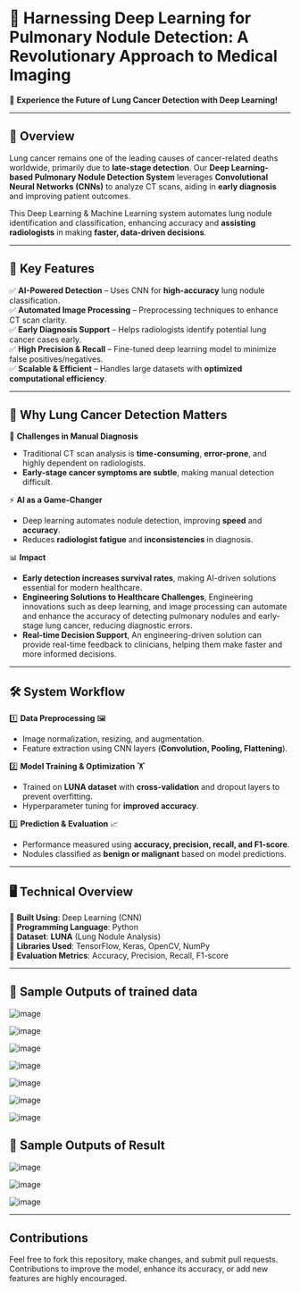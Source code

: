 # 🏥 Harnessing Deep Learning for Pulmonary Nodule Detection: A Revolutionary Approach to Medical Imaging

🚀 **Experience the Future of Lung Cancer Detection with Deep Learning!**  

---

## 📌 Overview  
Lung cancer remains one of the leading causes of cancer-related deaths worldwide, primarily due to **late-stage detection**. Our **Deep Learning-based Pulmonary Nodule Detection System** leverages **Convolutional Neural Networks (CNNs)** to analyze CT scans, aiding in **early diagnosis** and improving patient outcomes.  

This Deep Learning & Machine Learning system automates lung nodule identification and classification, enhancing accuracy and **assisting radiologists** in making **faster, data-driven decisions**.  

---

## 🎯 Key Features  
✅ **AI-Powered Detection** – Uses CNN for **high-accuracy** lung nodule classification.  
✅ **Automated Image Processing** – Preprocessing techniques to enhance CT scan clarity.  
✅ **Early Diagnosis Support** – Helps radiologists identify potential lung cancer cases early.  
✅ **High Precision & Recall** – Fine-tuned deep learning model to minimize false positives/negatives.  
✅ **Scalable & Efficient** – Handles large datasets with **optimized computational efficiency**.  

---

## 🏥 Why Lung Cancer Detection Matters  
🛑 **Challenges in Manual Diagnosis**  
- Traditional CT scan analysis is **time-consuming**, **error-prone**, and highly dependent on radiologists.  
- **Early-stage cancer symptoms are subtle**, making manual detection difficult.  

⚡ **AI as a Game-Changer**  
- Deep learning automates nodule detection, improving **speed** and **accuracy**.  
- Reduces **radiologist fatigue** and **inconsistencies** in diagnosis.  

📊 **Impact**  
- **Early detection increases survival rates**, making AI-driven solutions essential for modern healthcare.
- **Engineering Solutions to Healthcare Challenges**, Engineering innovations such as deep learning, and image processing can automate and enhance the accuracy of detecting pulmonary nodules and early-stage lung cancer, reducing diagnostic errors.
- **Real-time Decision Support**, An engineering-driven solution can provide real-time feedback to clinicians, helping them make faster and more informed decisions.

---

## 🛠️ System Workflow  

1️⃣ **Data Preprocessing** 🖼️  
   - Image normalization, resizing, and augmentation.  
   - Feature extraction using CNN layers (**Convolution, Pooling, Flattening**).  

2️⃣ **Model Training & Optimization** 🏋️  
   - Trained on **LUNA dataset** with **cross-validation** and dropout layers to prevent overfitting.  
   - Hyperparameter tuning for **improved accuracy**.  

3️⃣ **Prediction & Evaluation** 📈  
   - Performance measured using **accuracy, precision, recall, and F1-score**.  
   - Nodules classified as **benign or malignant** based on model predictions.  

---

## 🖥️ Technical Overview  
🔹 **Built Using**: Deep Learning (CNN)  
🔹 **Programming Language**: Python  
🔹 **Dataset**: **LUNA** (Lung Nodule Analysis)  
🔹 **Libraries Used**: TensorFlow, Keras, OpenCV, NumPy  
🔹 **Evaluation Metrics**: Accuracy, Precision, Recall, F1-score  

---

## 📸 Sample Outputs of trained data  

![image](https://github.com/user-attachments/assets/3862e3a5-6106-481b-861e-0f3ab9772fff)

![image](https://github.com/user-attachments/assets/01b480f5-e567-453a-a1ea-432707d89efd)

![image](https://github.com/user-attachments/assets/ab78801d-34b2-40ee-95f5-b77eb5ced838)

![image](https://github.com/user-attachments/assets/2d61cc73-0e63-4125-a9e2-f446bcbfa0a3)

![image](https://github.com/user-attachments/assets/372f245a-0984-437a-b4de-b74c5ab8fa63)

![image](https://github.com/user-attachments/assets/b384c661-7ad2-4e82-b91f-6697c049762c)

![image](https://github.com/user-attachments/assets/0dec16f0-a690-4e99-8496-47d1c6ab42a9)


## 📸 Sample Outputs of Result

![image](https://github.com/user-attachments/assets/9d25bcb3-dd8a-4153-bd49-081ee81e7e56)

![image](https://github.com/user-attachments/assets/9fb97237-7f43-4ebb-b10c-bb13e8193f5d)

![image](https://github.com/user-attachments/assets/e73a69dd-86ab-4831-b438-7e7840504f43)

---

## Contributions
Feel free to fork this repository, make changes, and submit pull requests. Contributions to improve the model, enhance its accuracy, or add new features are highly encouraged.
